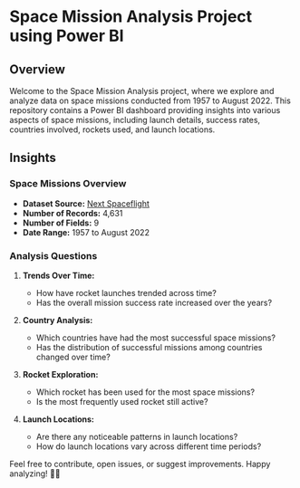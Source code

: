 # Space Mission Analysis Project using Power BI

## Overview

Welcome to the Space Mission Analysis project, where we explore and analyze data on space missions conducted from 1957 to August 2022. This repository contains a Power BI dashboard providing insights into various aspects of space missions, including launch details, success rates, countries involved, rockets used, and launch locations.

## Insights

### Space Missions Overview

- **Dataset Source:** [Next Spaceflight](https://nextspaceflight.com/)
- **Number of Records:** 4,631
- **Number of Fields:** 9
- **Date Range:** 1957 to August 2022

### Analysis Questions

1. **Trends Over Time:**
   - How have rocket launches trended across time?
   - Has the overall mission success rate increased over the years?

2. **Country Analysis:**
   - Which countries have had the most successful space missions?
   - Has the distribution of successful missions among countries changed over time?

3. **Rocket Exploration:**
   - Which rocket has been used for the most space missions?
   - Is the most frequently used rocket still active?

4. **Launch Locations:**
   - Are there any noticeable patterns in launch locations?
   - How do launch locations vary across different time periods?




Feel free to contribute, open issues, or suggest improvements. Happy analyzing! 🚀✨
